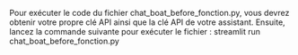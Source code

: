 Pour exécuter le code du fichier chat_boat_before_fonction.py, vous devrez obtenir votre propre clé API ainsi que la clé API de votre assistant.
Ensuite, lancez la commande suivante pour exécuter le fichier :
streamlit run chat_boat_before_fonction.py
